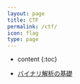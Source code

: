 ```yaml
---
layout: page
title: CTF
permalink: /ctf/
icon: flag
type: page
---
```


* content
{:toc}

* [バイナリ解析の基礎](ctf_binary_01)
